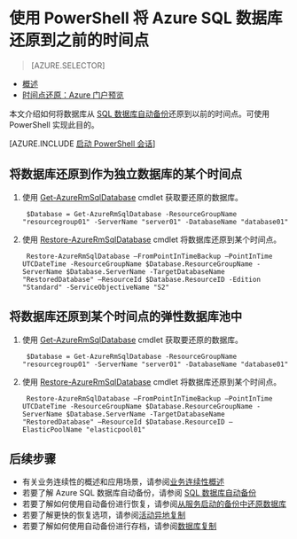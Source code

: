 <properties 
    pageTitle="将 Azure SQL 数据库还原到之前的时间点 (PowerShell) | Azure" 
    description="将 Azure SQL 数据库还原到之前的时间点" 
    services="sql-database" 
    documentationCenter="" 
    authors="stevestein" 
    manager="jhubbard" 
    editor=""/>

<tags
    ms.service="sql-database"
    ms.devlang="NA"
    ms.topic="article"
    ms.tgt_pltfrm="powershell"
    ms.workload="NA"
    ms.date="07/17/2016"
    wacn.date="12/26/2016"
    ms.author="sstein"/>

# 使用 PowerShell 将 Azure SQL 数据库还原到之前的时间点

> [AZURE.SELECTOR]
- [概述](/documentation/articles/sql-database-recovery-using-backups/)
- [时间点还原：Azure 门户预览](/documentation/articles/sql-database-point-in-time-restore-portal/)

本文介绍如何将数据库从 [SQL 数据库自动备份](/documentation/articles/sql-database-automated-backups/)还原到以前的时间点。可使用 PowerShell 实现此目的。

[AZURE.INCLUDE [启动 PowerShell 会话](../../includes/sql-database-powershell.md)]

## 将数据库还原到作为独立数据库的某个时间点

1. 使用 [Get-AzureRmSqlDatabase](https://msdn.microsoft.com/zh-cn/library/azure/mt603648.aspx) cmdlet 获取要还原的数据库。

        $Database = Get-AzureRmSqlDatabase -ResourceGroupName "resourcegroup01" -ServerName "server01" -DatabaseName "database01"

2. 使用 [Restore-AzureRmSqlDatabase](https://msdn.microsoft.com/zh-cn/library/azure/mt693390.aspx) cmdlet 将数据库还原到某个时间点。
    
        Restore-AzureRmSqlDatabase –FromPointInTimeBackup –PointInTime UTCDateTime -ResourceGroupName $Database.ResourceGroupName -ServerName $Database.ServerName -TargetDatabaseName "RestoredDatabase" –ResourceId $Database.ResourceID -Edition "Standard" -ServiceObjectiveName "S2"


## 将数据库还原到某个时间点的弹性数据库池中
   
1. 使用 [Get-AzureRmSqlDatabase](https://msdn.microsoft.com/zh-cn/library/azure/mt603648.aspx) cmdlet 获取要还原的数据库。

        $Database = Get-AzureRmSqlDatabase -ResourceGroupName "resourcegroup01" -ServerName "server01" -DatabaseName "database01"

2. 使用 [Restore-AzureRmSqlDatabase](https://msdn.microsoft.com/zh-cn/library/azure/mt693390.aspx) cmdlet 将数据库还原到某个时间点。
    
        Restore-AzureRmSqlDatabase –FromPointInTimeBackup –PointInTime UTCDateTime -ResourceGroupName $Database.ResourceGroupName -ServerName $Database.ServerName -TargetDatabaseName "RestoredDatabase" –ResourceId $Database.ResourceID –ElasticPoolName "elasticpool01"


## 后续步骤

- 有关业务连续性的概述和应用场景，请参阅[业务连续性概述](/documentation/articles/sql-database-business-continuity/)
- 若要了解 Azure SQL 数据库自动备份，请参阅 [SQL 数据库自动备份](/documentation/articles/sql-database-automated-backups/)
- 若要了解如何使用自动备份进行恢复，请参阅[从服务启动的备份中还原数据库](/documentation/articles/sql-database-recovery-using-backups/)
- 若要了解更快的恢复选项，请参阅[活动异地复制](/documentation/articles/sql-database-geo-replication-overview/)
- 若要了解如何使用自动备份进行存档，请参阅[数据库复制](/documentation/articles/sql-database-copy/)

<!---HONumber=Mooncake_Quality_Review_1215_2016-->